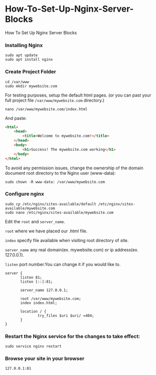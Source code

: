 # How-To-Set-Up-Nginx-Server-Blocks
How To Set Up Nginx Server Blocks

###  Installing Nginx
```
sudo apt update
sudo apt install nginx
```
### Create Project Folder
```
cd /var/www
sudo mkdir mywebsite.com
```
For testing purposes, setup the default html pages. (or you can past your full project file `/var/www/mywebsite.com` directory.)
```
nano /var/www/mywebsite.com/index.html
```
And paste: 
```html
<html>
    <head>
        <title>Welcome to mywebsite.com!</title>
    </head>
    <body>
        <h1>Success! The mywebsite.com working</h1>
    </body>
</html>
```
To avoid any permission issues, change the ownership of the domain document root directory to the Nginx user (www-data):
```
sudo chown -R www-data: /var/www/mywebsite.com
```
### Configure nginx
```
sudo cp /etc/nginx/sites-available/default /etc/nginx/sites-available/mywebsite.com
sudo nano /etc/nginx/sites-available/mywebsite.com
```
Edit the `root` and `server_name`.


```root```  where we have placed our .html file.

```index```  specify file available when visiting root directory of site.

```server_name```  any real domain(ex. mywebsite.com) or ip address(ex. 127.0.0.1).

```listen```  port number.You can change it if you would like to.


```
server {
       listen 81;
       listen [::]:81;

       server_name 127.0.0.1;

       root /var/www/mywebsite.com;
       index index.html;

       location / {
               try_files $uri $uri/ =404;
       }
}

```
### Restart the Nginx service for the changes to take effect:
```
sudo service nginx restart
```

### Browse your site in your browser
```
127.0.0.1:81
```

